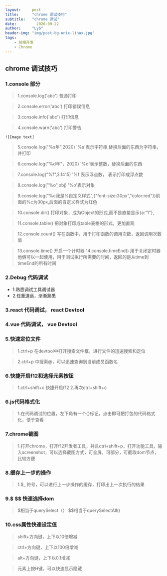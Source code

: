 ```yaml
---
layout:     post
title:      "chrome 调试技巧"
subtitle:   "chrome 调试"
date:         2020-09-22
author:     "Lyb"
header-img: "img/post-bg-unix-linux.jpg"
tags:
    - 前端开发
    - Chrome
---
```


chrome 调试技巧
----
### 1.console 部分

> 1.console.log('abc') 普通打印

> 2.console.error('abc') 打印错误信息

> 3.console.info('abc') 打印信息

> 4.console.warn('abc') 打印警告

````
![Image text] 
````

> 5.console.log("%s年",2020) '%s'表示字符串,替换后面的东西为字符串，并打印

> 6.console.log("%d年"，2020) '%d'表示整数，替换后面的东西

> 7.console.log("%f",3.1415) '%f'表示浮点数， 表示打印成浮点数

> 8.console.log("%o",obj) '%o'表示对象

> 9.console.log("%c我是%自定义样式",{"font-size:30px","color:red"})前面的%c为30px,后面的自定义样式为红色

> 10.console.dir() 打印对象，成为Object的形式,而不是直接显示{a:"1"},

> 11.console.table() 把对象打印成table表格的形式，更加直观

> 12.console.count() 写在函数中，用于打印函数的调用次数，返回调用次数值

> 13.console.time() 开启一个计时器
> 14.console.timeEnd() 用于关闭定时器 
> 他俩可以一起使用，用于测试执行所需要的时间，返回的是从time到timeEnd的所有时间


### 2.Debug 代码调试

+ 1.熟悉调试工具调试器
+ 2.任重道远，渐渐熟悉


### 3.react 代码调试， react Devtool
### 4.vue 代码调试， vue Devtool

### 5.快速定位文件

> 1.ctrl+p 在devtool中打开搜索文件框，进行文件的迅速搜索和定位

> 2.ctrl+p 中搜索@，可以迅速查询到当前成员函数名

### 6.快捷开启f12和选择元素按钮

> 1.ctrl+shift+c 快捷开启f12
> 2.再次ctrl+shift+c 

### 6.js代码格式化

>1.在代码调试的位置，左下角有一个{}标记，点击即可把打包的代码格式化，便于查看

### 7.chrome截图

> 1.打开chrome，打开f12开发者工具，并且ctrl+shift+p，打开功能工具，输入screenshot，可以选择截图方式，可全屏，可部分，可截取dom节点，比较方便

### 8.缓存上一步的操作

> 1.$_ 符号，可以进行上一步操作的缓存，打印出上一次执行的结果

### 9.$ $$ 快速选择dom

> $相当于querySelect（） $$相当于querySelectAll()


### 10.css属性快速设定值 

>shift+方向键，上下以10倍增减

>ctrl+方向键，上下以100倍增减

>alt+方向键，上下以0.1增减

>元素上按H键，可以快速显示隐藏